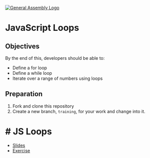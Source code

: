 [![General Assembly Logo](https://camo.githubusercontent.com/1a91b05b8f4d44b5bbfb83abac2b0996d8e26c92/687474703a2f2f692e696d6775722e636f6d2f6b6538555354712e706e67)](https://generalassemb.ly/education/web-development-immersive)

# JavaScript Loops

## Objectives

By the end of this, developers should be able to:

- Define a for loop
- Define a while loop
- Iterate over a range of numbers using loops


## Preparation

1. Fork and clone this repository
1. Create a new branch, `training`, for your work and change into it.

# # JS Loops

- [Slides](slides/loops.pdf)
- [Exercise](exercise/directions.md)